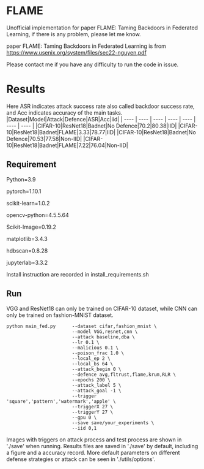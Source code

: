 # FLAME

Unofficial implementation for paper FLAME: Taming Backdoors in Federated Learning, if there is any problem, please let me know.

paper FLAME: Taming Backdoors in Federated Learning is from https://www.usenix.org/system/files/sec22-nguyen.pdf

Please contact me if you have any difficulty to run the code in issue.

# Results
Here ASR indicates attack success rate also called backdoor success rate, and Acc indicates accuracy of the main tasks.
|Dataset|Model|Attack|Defence|ASR|Acc|iid|
|  ---- |  ----  |  ----  |  ----  |  ----  | ----  | ---- |
|CIFAR-10|ResNet18|Badnet|No Defence|70.2|80.38|IID|
|CIFAR-10|ResNet18|Badnet|FLAME|3.33|78.77|IID|
|CIFAR-10|ResNet18|Badnet|No Defence|70.53|77.58|Non-IID|
|CIFAR-10|ResNet18|Badnet|FLAME|7.22|76.04|Non-IID|

## Requirement

Python=3.9

pytorch=1.10.1

scikit-learn=1.0.2

opencv-python=4.5.5.64

Scikit-Image=0.19.2

matplotlib=3.4.3

hdbscan=0.8.28

jupyterlab=3.3.2

Install instruction are recorded in install_requirements.sh

## Run

VGG and ResNet18 can only be trained on CIFAR-10 dataset, while CNN can only be trained on fashion-MNIST dataset.

```
python main_fed.py      --dataset cifar,fashion_mnist \
                        --model VGG,resnet,cnn \
                        --attack baseline,dba \
                        --lr 0.1 \
                        --malicious 0.1 \
                        --poison_frac 1.0 \
                        --local_ep 2 \
                        --local_bs 64 \
                        --attack_begin 0 \
                        --defence avg,fltrust,flame,krum,RLR \
                        --epochs 200 \
                        --attack_label 5 \
                        --attack_goal -1 \
                        --trigger 'square','pattern','watermark','apple' \
                        --triggerX 27 \
                        --triggerY 27 \
                        --gpu 0 \
                        --save save/your_experiments \
                        --iid 0,1 
```

Images with triggers on attack process and test process are shown in './save' when running.
Results files are saved in './save' by default, including a figure and a accuracy record.
More default parameters on different defense strategies or attack can be seen in './utils/options'.
